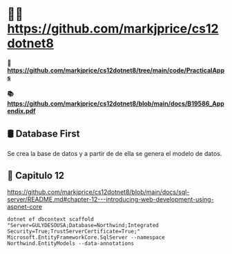 ﻿# 👩‍💻 https://github.com/markjprice/cs12dotnet8

#### 💾 https://github.com/markjprice/cs12dotnet8/tree/main/code/PracticalApps

#### 📚 https://github.com/markjprice/cs12dotnet8/blob/main/docs/B19586_Appendix.pdf


## 🛢 Database First
Se crea la base de datos y a partir de de ella se genera el modelo de datos.

## 📘 Capitulo 12
https://github.com/markjprice/cs12dotnet8/blob/main/docs/sql-server/README.md#chapter-12---introducing-web-development-using-aspnet-core

```pws
dotnet ef dbcontext scaffold "Server=GULYDESOUSA;Database=Northwind;Integrated Security=True;TrustServerCertificate=True;" Microsoft.EntityFrameworkCore.SqlServer --namespace Northwind.EntityModels --data-annotations
```